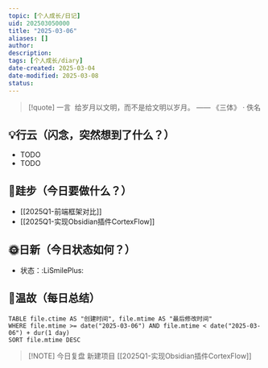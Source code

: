 ```yaml
---
topic: [个人成长/日记]
uid: 202503050000
title: "2025-03-06"
aliases: []
author: 
description: 
tags: [个人成长/diary]
date-created: 2025-03-04
date-modified: 2025-03-08
status: 
---
```


> [!quote] 一言
>  给岁月以文明，而不是给文明以岁月。 —— 《三体》 · 佚名

## 💡行云（闪念，突然想到了什么？）

- TODO
- TODO

## 🦶跬步（今日要做什么？）

- [[2025Q1-前端框架对比]]
- [[2025Q1-实现Obsidian插件CortexFlow]]

## 🌞日新（今日状态如何？）

- 状态：:LiSmilePlus:

## 🌙温故（每日总结）

```dataview
TABLE file.ctime AS "创建时间", file.mtime AS "最后修改时间"
WHERE file.mtime >= date("2025-03-06") AND file.mtime < date("2025-03-06") + dur(1 day)
SORT file.mtime DESC
```

> [!NOTE] 今日复盘
> 新建项目 [[2025Q1-实现Obsidian插件CortexFlow]]

